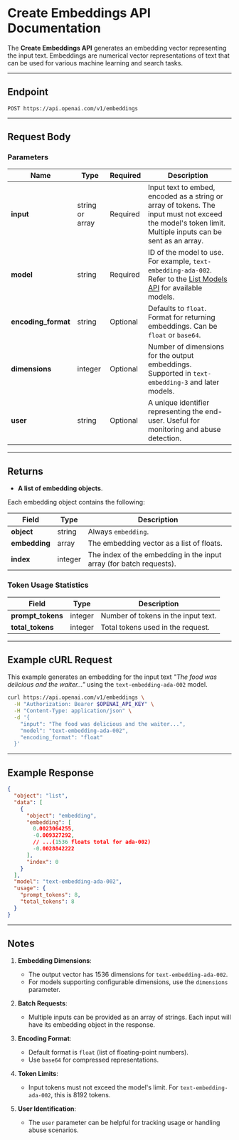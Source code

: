 # Create Embeddings API Documentation

The **Create Embeddings API** generates an embedding vector representing the input text. Embeddings are numerical vector representations of text that can be used for various machine learning and search tasks.

---

## Endpoint
```
POST https://api.openai.com/v1/embeddings
```

---

## Request Body

### Parameters

| Name               | Type             | Required | Description                                                                                                                                  |
|--------------------|------------------|----------|----------------------------------------------------------------------------------------------------------------------------------------------|
| **input**          | string or array  | Required | Input text to embed, encoded as a string or array of tokens. The input must not exceed the model's token limit. Multiple inputs can be sent as an array. |
| **model**          | string           | Required | ID of the model to use. For example, `text-embedding-ada-002`. Refer to the [List Models API](#) for available models.                       |
| **encoding_format**| string           | Optional | Defaults to `float`. Format for returning embeddings. Can be `float` or `base64`.                                                           |
| **dimensions**     | integer          | Optional | Number of dimensions for the output embeddings. Supported in `text-embedding-3` and later models.                                           |
| **user**           | string           | Optional | A unique identifier representing the end-user. Useful for monitoring and abuse detection.                                                   |

---

## Returns

- **A list of embedding objects**.

Each embedding object contains the following:

| Field           | Type    | Description                                                                                       |
|------------------|---------|---------------------------------------------------------------------------------------------------|
| **object**      | string  | Always `embedding`.                                                                              |
| **embedding**   | array   | The embedding vector as a list of floats.                                                        |
| **index**       | integer | The index of the embedding in the input array (for batch requests).                              |

### Token Usage Statistics

| Field             | Type    | Description                                                                                   |
|-------------------|---------|-----------------------------------------------------------------------------------------------|
| **prompt_tokens** | integer | Number of tokens in the input text.                                                           |
| **total_tokens**  | integer | Total tokens used in the request.                                                             |

---

## Example cURL Request

This example generates an embedding for the input text *"The food was delicious and the waiter..."* using the `text-embedding-ada-002` model.

```bash
curl https://api.openai.com/v1/embeddings \
  -H "Authorization: Bearer $OPENAI_API_KEY" \
  -H "Content-Type: application/json" \
  -d '{
    "input": "The food was delicious and the waiter...",
    "model": "text-embedding-ada-002",
    "encoding_format": "float"
  }'
```

---

## Example Response

```json
{
  "object": "list",
  "data": [
    {
      "object": "embedding",
      "embedding": [
        0.0023064255,
        -0.009327292,
        // ...(1536 floats total for ada-002)
        -0.0028842222
      ],
      "index": 0
    }
  ],
  "model": "text-embedding-ada-002",
  "usage": {
    "prompt_tokens": 8,
    "total_tokens": 8
  }
}
```

---

## Notes

1. **Embedding Dimensions**:
   - The output vector has 1536 dimensions for `text-embedding-ada-002`.
   - For models supporting configurable dimensions, use the `dimensions` parameter.

2. **Batch Requests**:
   - Multiple inputs can be provided as an array of strings. Each input will have its embedding object in the response.

3. **Encoding Format**:
   - Default format is `float` (list of floating-point numbers).
   - Use `base64` for compressed representations.

4. **Token Limits**:
   - Input tokens must not exceed the model's limit. For `text-embedding-ada-002`, this is 8192 tokens.

5. **User Identification**:
   - The `user` parameter can be helpful for tracking usage or handling abuse scenarios.
